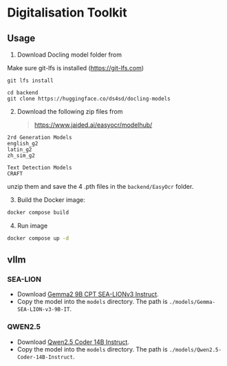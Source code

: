 # Digitalisation Toolkit

## Usage

1. Download Docling model folder from

Make sure git-lfs is installed (https://git-lfs.com)
```
git lfs install
```
```
cd backend
git clone https://huggingface.co/ds4sd/docling-models
```

2. Download the following zip files from

    >   https://www.jaided.ai/easyocr/modelhub/

```
2rd Generation Models
english_g2
latin_g2
zh_sim_g2 

Text Detection Models
CRAFT
```
unzip them and save the 4 .pth files in the `backend/EasyOcr` folder.

3.  Build the Docker image:
```bash
docker compose build
```

4.  Run image
```bash
docker compose up -d
```

## vllm
### SEA-LION
- Download [Gemma2 9B CPT SEA-LIONv3 Instruct](https://huggingface.co/aisingapore/Gemma-SEA-LION-v3-9B-IT).
- Copy the model into the `models` directory. The path is `./models/Gemma-SEA-LION-v3-9B-IT`.

### QWEN2.5
- Download [Qwen2.5 Coder 14B Instruct](https://huggingface.co/Qwen/Qwen2.5-Coder-14B-Instruct).
- Copy the model into the `models` directory. The path is `./models/Qwen2.5-Coder-14B-Instruct`.

